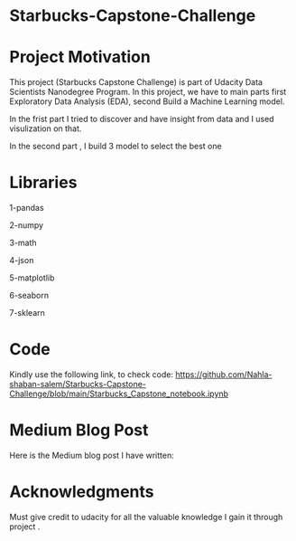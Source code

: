 # Starbucks-Capstone-Challenge
# Project Motivation

This project (Starbucks Capstone Challenge) is part of Udacity Data Scientists Nanodegree Program. In this project, we have to main parts first  Exploratory Data Analysis (EDA),
second Build a Machine Learning model.

In the frist part I tried to discover and have insight from data and I used visulization on that.

In the second part , I build 3 model to select the best one

# Libraries
1-pandas

2-numpy

3-math

4-json

5-matplotlib

6-seaborn

7-sklearn

# Code 

Kindly use the following link, to check code: https://github.com/Nahla-shaban-salem/Starbucks-Capstone-Challenge/blob/main/Starbucks_Capstone_notebook.ipynb

# Medium Blog Post

Here is the Medium blog post I have written:

# Acknowledgments

Must give credit to udacity for all the valuable knowledge I gain it through project .



